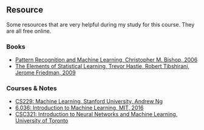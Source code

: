 ## Resource

Some resources that are very helpful during my study for this course.
They are all free online.

### Books

- [Pattern Recognition and Machine Learning, Christopher M. Bishop, 2006](https://www.microsoft.com/en-us/research/people/cmbishop/#!prml-book)
- [The Elements of Statistical Learning, Trevor Hastie, Robert Tibshirani, Jerome Friedman, 2009](https://web.stanford.edu/~hastie/ElemStatLearn/)

### Courses & Notes

- [CS229: Machine Learning, Stanford University, Andrew Ng](http://cs229.stanford.edu/)
- [6.036: Introduction to Machine Learning, MIT, 2016](https://openlearninglibrary.mit.edu/courses/course-v1:MITx+6.036+1T2019/course/)
- [CSC321: Introduction to Neural Networks and Machine Learning, University of Toronto](http://www.cs.toronto.edu/~rgrosse/courses/csc321_2018/)